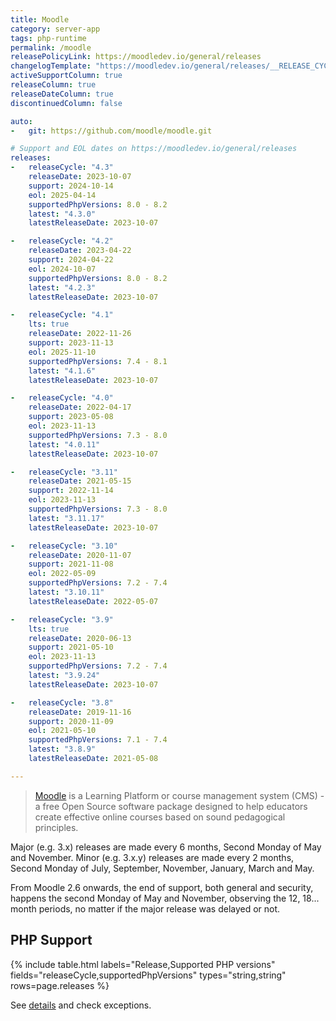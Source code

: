 ```yaml
---
title: Moodle
category: server-app
tags: php-runtime
permalink: /moodle
releasePolicyLink: https://moodledev.io/general/releases
changelogTemplate: "https://moodledev.io/general/releases/__RELEASE_CYCLE__{% if '__RELEASE_CYCLE__.0'!='__LATEST__' %}/__LATEST__{% endif %}"
activeSupportColumn: true
releaseColumn: true
releaseDateColumn: true
discontinuedColumn: false

auto:
-   git: https://github.com/moodle/moodle.git

# Support and EOL dates on https://moodledev.io/general/releases
releases:
-   releaseCycle: "4.3"
    releaseDate: 2023-10-07
    support: 2024-10-14
    eol: 2025-04-14
    supportedPhpVersions: 8.0 - 8.2
    latest: "4.3.0"
    latestReleaseDate: 2023-10-07

-   releaseCycle: "4.2"
    releaseDate: 2023-04-22
    support: 2024-04-22
    eol: 2024-10-07
    supportedPhpVersions: 8.0 - 8.2
    latest: "4.2.3"
    latestReleaseDate: 2023-10-07

-   releaseCycle: "4.1"
    lts: true
    releaseDate: 2022-11-26
    support: 2023-11-13
    eol: 2025-11-10
    supportedPhpVersions: 7.4 - 8.1
    latest: "4.1.6"
    latestReleaseDate: 2023-10-07

-   releaseCycle: "4.0"
    releaseDate: 2022-04-17
    support: 2023-05-08
    eol: 2023-11-13
    supportedPhpVersions: 7.3 - 8.0
    latest: "4.0.11"
    latestReleaseDate: 2023-10-07

-   releaseCycle: "3.11"
    releaseDate: 2021-05-15
    support: 2022-11-14
    eol: 2023-11-13
    supportedPhpVersions: 7.3 - 8.0
    latest: "3.11.17"
    latestReleaseDate: 2023-10-07

-   releaseCycle: "3.10"
    releaseDate: 2020-11-07
    support: 2021-11-08
    eol: 2022-05-09
    supportedPhpVersions: 7.2 - 7.4
    latest: "3.10.11"
    latestReleaseDate: 2022-05-07

-   releaseCycle: "3.9"
    lts: true
    releaseDate: 2020-06-13
    support: 2021-05-10
    eol: 2023-11-13
    supportedPhpVersions: 7.2 - 7.4
    latest: "3.9.24"
    latestReleaseDate: 2023-10-07

-   releaseCycle: "3.8"
    releaseDate: 2019-11-16
    support: 2020-11-09
    eol: 2021-05-10
    supportedPhpVersions: 7.1 - 7.4
    latest: "3.8.9"
    latestReleaseDate: 2021-05-08

---
```


> [Moodle](https://moodle.org/) is a Learning Platform or course management system (CMS) - a free
> Open Source software package designed to help educators create effective online courses based on
> sound pedagogical principles.

Major (e.g. 3.x) releases are made every 6 months, Second Monday of May and November. Minor (e.g.
3.x.y) releases are made every 2 months, Second Monday of July, September, November, January, March
and May.

From Moodle 2.6 onwards, the end of support, both general and security, happens the second Monday
of May and November, observing the 12, 18... month periods, no matter if the major release was
delayed or not.

## PHP Support

{% include table.html
labels="Release,Supported PHP versions"
fields="releaseCycle,supportedPhpVersions"
types="string,string"
rows=page.releases %}

See [details](https://moodledev.io/general/development/policies/php) and check exceptions.
